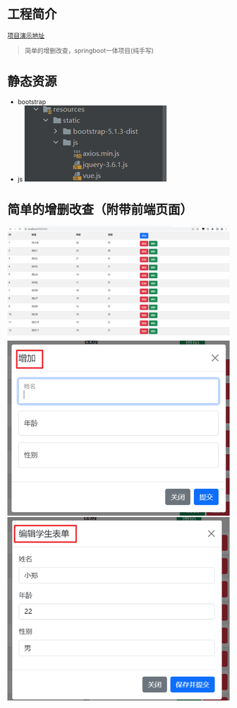 # 工程简介
[项目演示地址](http://43.138.46.109:8989/hello)
> 简单的增删改查，springboot一体项目(纯手写)
# 静态资源
- bootstrap
- js
![img.png](Resource/image/img02.png)
# 简单的增删改查（附带前端页面）
![首页](Resource/image/img01.png)
![增加](Resource/image/add.png)
![编辑](Resource/image/edit.png)
